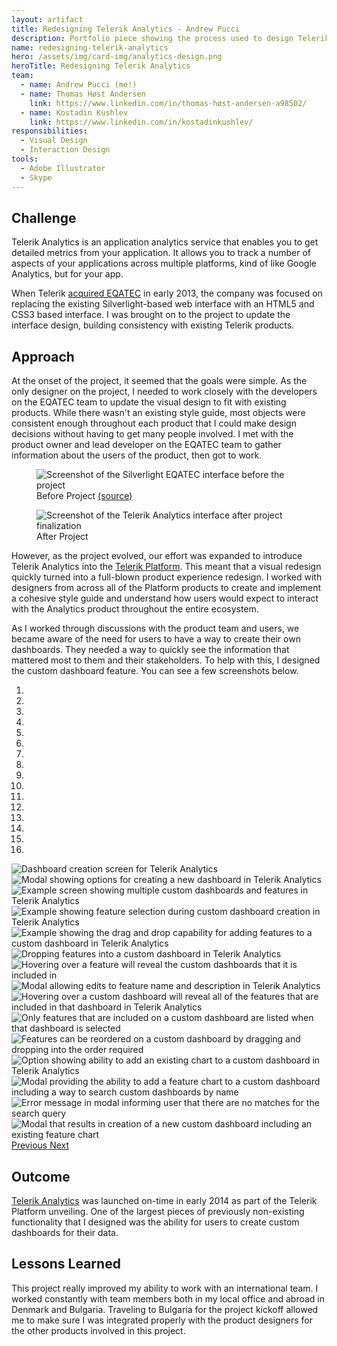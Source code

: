 ```yaml
---
layout: artifact
title: Redesigning Telerik Analytics - Andrew Pucci
description: Portfolio piece showing the process used to design Telerik Analytics.
name: redesigning-telerik-analytics
hero: /assets/img/card-img/analytics-design.png
heroTitle: Redesigning Telerik Analytics
team:
  - name: Andrew Pucci (me!)
  - name: Thomas Høst Andersen
    link: https://www.linkedin.com/in/thomas-høst-andersen-a98502/
  - name: Kostadin Kushlev
    link: https://www.linkedin.com/in/kostadinkushlev/
responsibilities:
  - Visual Design
  - Interaction Design
tools:
  - Adobe Illustrator
  - Skype
---
```


## Challenge
Telerik Analytics is an application analytics service that enables you to get detailed metrics from your application. It allows you to track a number of aspects of your applications across multiple platforms, kind of like Google Analytics, but for your app.

When Telerik [acquired EQATEC](http://thenextweb.com/insider/2013/03/07/telerik-acquires-danish-cross-platform-app-analytics-software-maker-eqatec/) in early 2013, the company was focused on replacing the existing Silverlight-based web interface with an HTML5 and CSS3 based interface. I was brought on to the project to update the interface design, building consistency with existing Telerik products.

## Approach
At the onset of the project, it seemed that the goals were simple. As the only designer on the project, I needed to work closely with the developers on the EQATEC team to update the visual design to fit with existing products. While there wasn't an existing style guide, most objects were consistent enough throughout each product that I could make design decisions without having to get many people involved. I met with the product owner and lead developer on the EQATEC team to gather information about the users of the product, then got to work.

<div class="row">
  <div class="col-6">
    <figure class="figure">
      <img class="img-fluid" src="/assets/img/eqatec-old.png" alt="Screenshot of the Silverlight EQATEC interface before the project">
      <figcaption class="figure-caption">Before Project <a href="http://bristowe.com/blog/2013/10/10/eqatec-monitoring-of-windows-store-apps">(source)</a></figcaption>
    </figure>
  </div>
  <div class="col-6">
    <figure class="figure">
      <img class="img-fluid" src="/assets/img/LiveMode.png" alt="Screenshot of the Telerik Analytics interface after project finalization">
      <figcaption class="figure-caption">After Project</figcaption>
    </figure>
  </div>
</div>

However, as the project evolved, our effort was expanded to introduce Telerik Analytics into the [Telerik Platform](http://www.telerik.com/platform). This meant that a visual redesign quickly turned into a full-blown product experience redesign. I worked with designers from across all of the Platform products to create and implement a cohesive style guide and understand how users would expect to interact with the Analytics product throughout the entire ecosystem.

As I worked through discussions with the product team and users, we became aware of the need for users to have a way to create their own dashboards. They needed a way to quickly see the information that mattered most to them and their stakeholders. To help with this, I designed the custom dashboard feature. You can see a few screenshots below.

<div id="custom-dashboard-carousel" class="carousel slide mb-3" data-ride="carousel">
  <ol class="carousel-indicators">
    <li data-target="#custom-dashboard-carousel" data-slide-to="0" class="active"></li>
    <li data-target="#custom-dashboard-carousel" data-slide-to="1"></li>
    <li data-target="#custom-dashboard-carousel" data-slide-to="2"></li>
    <li data-target="#custom-dashboard-carousel" data-slide-to="3"></li>
    <li data-target="#custom-dashboard-carousel" data-slide-to="4"></li>
    <li data-target="#custom-dashboard-carousel" data-slide-to="5"></li>
    <li data-target="#custom-dashboard-carousel" data-slide-to="6"></li>
    <li data-target="#custom-dashboard-carousel" data-slide-to="7"></li>
    <li data-target="#custom-dashboard-carousel" data-slide-to="8"></li>
    <li data-target="#custom-dashboard-carousel" data-slide-to="9"></li>
    <li data-target="#custom-dashboard-carousel" data-slide-to="10"></li>
    <li data-target="#custom-dashboard-carousel" data-slide-to="11"></li>
    <li data-target="#custom-dashboard-carousel" data-slide-to="12"></li>
    <li data-target="#custom-dashboard-carousel" data-slide-to="13"></li>
    <li data-target="#custom-dashboard-carousel" data-slide-to="14"></li>
    <li data-target="#custom-dashboard-carousel" data-slide-to="15"></li>
  </ol>
  <div class="carousel-inner">
    <div class="carousel-item active">
      <img class="d-block w-100" src="/assets/img/CustomDashboards-01-CreateFirstDashboard.png" alt="Dashboard creation screen for Telerik Analytics">
    </div>
    <div class="carousel-item">
      <img class="d-block w-100" src="/assets/img/CustomDashboards-02-CreateDashboardModal.png" alt="Modal showing options for creating a new dashboard in Telerik Analytics">
    </div>
    <div class="carousel-item">
      <img class="d-block w-100" src="/assets/img/CustomDashboards-03-StartEditing.png" alt="Example screen showing multiple custom dashboards and features in Telerik Analytics">
    </div>
    <div class="carousel-item">
      <img class="d-block w-100" src="/assets/img/CustomDashboards-04-SelectFeatures.png" alt="Example showing feature selection during custom dashboard creation in Telerik Analytics">
    </div>
    <div class="carousel-item">
      <img class="d-block w-100" src="/assets/img/CustomDashboards-05-DragToGroup.png" alt="Example showing the drag and drop capability for adding features to a custom dashboard in Telerik Analytics">
    </div>
    <div class="carousel-item">
      <img class="d-block w-100" src="/assets/img/CustomDashboards-06-DragOnTarget.png" alt="Dropping features into a custom dashboard in Telerik Analytics">
    </div>
    <div class="carousel-item">
      <img class="d-block w-100" src="/assets/img/CustomDashboards-07-HoverOverFeature.png" alt="Hovering over a feature will reveal the custom dashboards that it is included in">
    </div>
    <div class="carousel-item">
      <img class="d-block w-100" src="/assets/img/CustomDashboards-08-EditFeatureModal.png" alt="Modal allowing edits to feature name and description in Telerik Analytics">
    </div>
    <div class="carousel-item">
      <img class="d-block w-100" src="/assets/img/CustomDashboards-09-HoverOverGroup.png" alt="Hovering over a custom dashboard will reveal all of the features that are included in that dashboard in Telerik Analytics">
    </div>
    <div class="carousel-item">
      <img class="d-block w-100" src="/assets/img/CustomDashboards-10-GroupSelected.png" alt="Only features that are included on a custom dashboard are listed when that dashboard is selected">
    </div>
    <div class="carousel-item">
      <img class="d-block w-100" src="/assets/img/CustomDashboards-11-DragToReorder.png" alt="Features can be reordered on a custom dashboard by dragging and dropping into the order required">
    </div>
    <div class="carousel-item">
      <img class="d-block w-100" src="/assets/img/CustomDashboards-12-AddtoCustDash.png" alt="Option showing ability to add an existing chart to a custom dashboard in Telerik Analytics">
    </div>
    <div class="carousel-item">
      <img class="d-block w-100" src="/assets/img/CustomDashboards-13-AddModal.png" alt="Modal providing the ability to add a feature chart to a custom dashboard including a way to search custom dashboards by name">
    </div>
    <div class="carousel-item">
      <img class="d-block w-100" src="/assets/img/CustomDashboards-14-SearchFails.png" alt="Error message in modal informing user that there are no matches for the search query">
    </div>
    <div class="carousel-item">
      <img class="d-block w-100" src="/assets/img/CustomDashboards-15-CreateNewDashboard.png" alt="Modal that results in creation of a new custom dashboard including an existing feature chart">
    </div>
  </div>
  <a class="carousel-control-prev" href="#custom-dashboard-carousel" role="button" data-slide="prev">
    <span class="carousel-control-prev-icon" aria-hidden="true"></span>
    <span class="sr-only">Previous</span>
  </a>
  <a class="carousel-control-next" href="#custom-dashboard-carousel" role="button" data-slide="next">
    <span class="carousel-control-next-icon" aria-hidden="true"></span>
    <span class="sr-only">Next</span>
  </a>
</div>

## Outcome
[Telerik Analytics](http://www.telerik.com/analytics) was launched on-time in early 2014 as part of the Telerik Platform unveiling. One of the largest pieces of previously non-existing functionality that I designed was the ability for users to create custom dashboards for their data.

## Lessons Learned
This project really improved my ability to work with an international team. I worked constantly with team members both in my local office and abroad in Denmark and Bulgaria. Traveling to Bulgaria for the project kickoff allowed me to make sure I was integrated properly with the product designers for the other products involved in this project.
